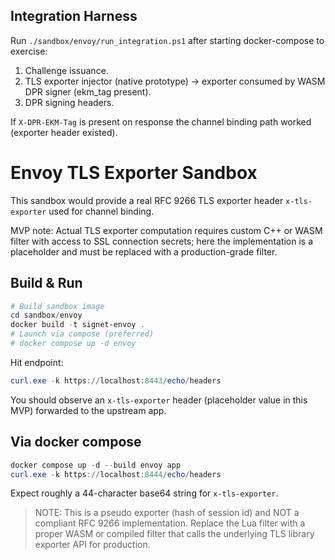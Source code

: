 ## Integration Harness

Run `./sandbox/envoy/run_integration.ps1` after starting docker-compose to exercise:
1. Challenge issuance.
2. TLS exporter injector (native prototype) → exporter consumed by WASM DPR signer (ekm_tag present).
3. DPR signing headers.

If `X-DPR-EKM-Tag` is present on response the channel binding path worked (exporter header existed).

# Envoy TLS Exporter Sandbox

This sandbox would provide a real RFC 9266 TLS exporter header `x-tls-exporter` used for channel binding.

MVP note: Actual TLS exporter computation requires custom C++ or WASM filter with access to SSL connection secrets; here the implementation is a placeholder and must be replaced with a production-grade filter.

## Build & Run

```powershell
# Build sandbox image
cd sandbox/envoy
docker build -t signet-envoy .
# Launch via compose (preferred)
# docker compose up -d envoy
```

Hit endpoint:
```powershell
curl.exe -k https://localhost:8443/echo/headers
```

You should observe an `x-tls-exporter` header (placeholder value in this MVP) forwarded to the upstream app.

## Via docker compose

```powershell
docker compose up -d --build envoy app
curl.exe -k https://localhost:8444/echo/headers
```

Expect roughly a 44-character base64 string for `x-tls-exporter`.

> NOTE: This is a pseudo exporter (hash of session id) and NOT a compliant RFC 9266 implementation. Replace the Lua filter with a proper WASM or compiled filter that calls the underlying TLS library exporter API for production.
